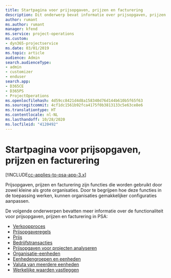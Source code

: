 ```yaml
---
title: Startpagina voor prijsopgaven, prijzen en facturering
description: Dit onderwerp bevat informatie over prijsopgaven, prijzen en facturering.
author: rumant
ms.author: rumant
manager: kfend
ms.service: project-operations
ms.custom:
- dyn365-projectservice
ms.date: 03/01/2019
ms.topic: article
audience: Admin
search.audienceType:
- admin
- customizer
- enduser
search.app:
- D365CE
- D365PS
- ProjectOperations
ms.openlocfilehash: 4d59cc8421d4d8a158340d76d144b610b5f65f63
ms.sourcegitcommit: 4cf1dc1561b92fca4175f0b3813133c5e63ce8e6
ms.translationtype: HT
ms.contentlocale: nl-NL
ms.lasthandoff: 10/28/2020
ms.locfileid: "4120492"
---
```

# <a name="quoting-pricing-and-billing-home-page"></a>Startpagina voor prijsopgaven, prijzen en facturering

[!INCLUDE[cc-applies-to-psa-app-3.x](../includes/cc-applies-to-psa-app-3x.md)]

Prijsopgaven, prijzen en facturering zijn functies die worden gebruikt door zowel kleine als grote organisaties. Door te begrijpen hoe deze functies in de toepassing werken, kunnen organisaties gemakkelijker configuraties aanpassen.

De volgende onderwerpen bevatten meer informatie over de functionaliteit voor prijsopgaven, prijzen en facturering in PSA:

- [Verkoopproces](basic-sales-process.md)
- [Prijsopgaveregels](basic-quote-lines.md)
- [Prijs](basic-pricing.md)
- [Bedrijfstransacties](basic-business-transactions.md)
- [Prijsopgaven voor projecten analyseren](basic-analyzing-quotes.md)
- [Organisatie-eenheden](advanced-organizational.md)
- [Eenhedengroepen en eenheden](advanced-units.md)
- [Valuta van meerdere eenheden](advanced-currency.md)
- [Werkelijke waarden vastleggen](advanced-actuals.md)
